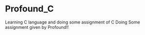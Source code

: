 # Profound_C
Learning C language and doing some assignment of C 
Doing Some assignment given by Profound!!
